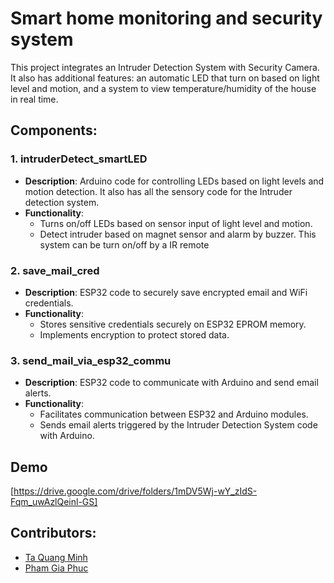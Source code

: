 # Smart home monitoring and security system

This project integrates an Intruder Detection System with Security Camera. It also has additional features: an automatic LED that turn on based on light level and motion, and a system to view temperature/humidity of the house in real time. 
## Components:

### 1. intruderDetect_smartLED

- **Description**: Arduino code for controlling LEDs based on light levels and motion detection. It also has all the sensory code for the Intruder detection system.
- **Functionality**:
  - Turns on/off LEDs based on sensor input of light level and motion.
  - Detect intruder based on magnet sensor and alarm by buzzer. This system can be turn on/off by a IR remote
  
### 2. save_mail_cred

- **Description**: ESP32 code to securely save encrypted email and WiFi credentials.
- **Functionality**:
  - Stores sensitive credentials securely on ESP32 EPROM memory.
  - Implements encryption to protect stored data.
  
### 3. send_mail_via_esp32_commu

- **Description**: ESP32 code to communicate with Arduino and send email alerts.
- **Functionality**:
  - Facilitates communication between ESP32 and Arduino modules.
  - Sends email alerts triggered by the Intruder Detection System code with Arduino.
  
## Demo
[https://drive.google.com/drive/folders/1mDV5Wj-wY_zIdS-Fqm_uwAzlQeinl-GS]

## Contributors:

- [Ta Quang Minh]([https://github.com/mnhqut])
- [Pham Gia Phuc]([https://github.com/Lib3Rt9])


